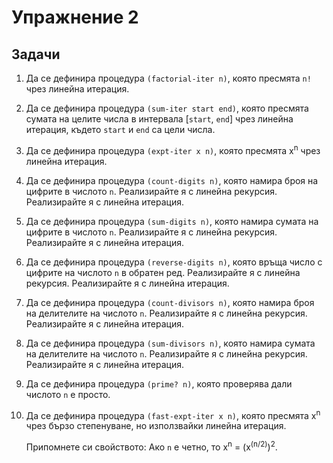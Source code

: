 Упражнение 2
============

Задачи
------

1. Да се дефинира процедура `(factorial-iter n)`, която пресмята `n!` чрез
линейна итерация.

2. Да се дефинира процедура `(sum-iter start end)`, която пресмята сумата на
целите числа в интервала [`start`, `end`] чрез линейна итерация, където `start`
и `end` са цели числа.

3. Да се дефинира процедура `(expt-iter x n)`, която пресмята x<sup>n</sup>
чрез линейна итерация.

4. Да се дефинира процедура `(count-digits n)`, която намира броя на цифрите в
числото `n`. Реализирайте я с линейна рекурсия. Реализирайте я с линейна
итерация.

5. Да се дефинира процедура `(sum-digits n)`, която намира сумата на цифрите в
числото `n`. Реализирайте я с линейна рекурсия. Реализирайте я с линейна
итерация.

6. Да се дефинира процедура `(reverse-digits n)`, която връща число с цифрите на
числото `n` в обратен ред. Реализирайте я с линейна рекурсия. Реализирайте я с
линейна итерация.

7. Да се дефинира процедура `(count-divisors n)`, която намира броя на
делителите на числото `n`. Реализирайте я с линейна рекурсия. Реализирайте я с
линейна итерация.

8. Да се дефинира процедура `(sum-divisors n)`, която намира сумата на
делителите на числото `n`. Реализирайте я с линейна рекурсия. Реализирайте я с
линейна итерация.

9. Да се дефинира процедура `(prime? n)`, която проверява дали числото `n` е
просто.

10. Да се дефинира процедура `(fast-expt-iter x n)`, която пресмята
x<sup>n</sup> чрез бързо степенуване, но използвайки линейна итерация.

    Припомнете си свойството: Aко `n` е четно, то x<sup>n</sup> =
    (x<sup>(n/2)</sup>)<sup>2</sup>.
